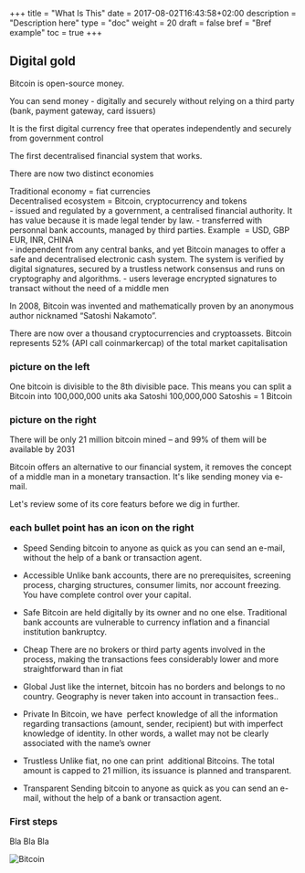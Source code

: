 +++
title = "What Is This"
date = 2017-08-02T16:43:58+02:00
description = "Description here"
type = "doc"
weight = 20
draft = false
bref = "Bref example"
toc = true
+++

## Digital gold

Bitcoin is open-source money.

You can send money - digitally and securely 
without relying on a third party (bank, payment gateway, card issuers)

It is the first digital currency free that operates independently and securely from government control

The first decentralised financial system that works.

There are now two distinct economies




<div class="container">
  <div class="row">
    <div class="col">
      Traditional economy = fiat currencies
    </div>
    <div class="col">
      Decentralised ecosystem = Bitcoin, cryptocurrency and tokens
    </div>
  </div>
  <div class="row">
    <div class="col">
      - issued and regulated by a government, a centralised financial authority. It has value because it is made legal tender by law.
      - transferred with personnal bank accounts, managed by third parties.
      Example  = USD, GBP EUR, INR, CHINA
    </div>
    <div class="col">
      - independent from any central banks, and yet Bitcoin manages to offer a safe and decentralised electronic cash system. 
      The system is verified by digital signatures, secured by a trustless network consensus and runs on cryptography and algorithms.
      - users leverage encrypted signatures to transact without the need of a middle men
    </div>
  </div>
</div>


In 2008, Bitcoin was invented and mathematically proven by an anonymous author nicknamed “Satoshi Nakamoto”.


There are now over a thousand cryptocurrencies and cryptoassets.
Bitcoin represents 52% (API call coinmarkercap) of the total market capitalisation

### picture on the left
One bitcoin is divisible to the 8th divisible pace.
This means you can split a Bitcoin into 100,000,000 units aka Satoshi
100,000,000 Satoshis = 1 Bitcoin


### picture on the right
There will be only 21 million bitcoin mined – and 99% of them will be available by 2031


Bitcoin offers an alternative to our financial system, it removes the concept of a middle man in a monetary transaction. It's like sending money via e-mail. 


Let's review some of its core featurs before we dig in further.

### each bullet point has an icon on the right
- Speed
Sending bitcoin to anyone as quick as you can send an e-mail, without the help of a bank or transaction agent.

- Accessible
Unlike bank accounts, there are no prerequisites, screening process, charging structures, consumer limits, nor account freezing.
You have complete control over your capital.

- Safe
Bitcoin are held digitally by its owner and no one else. Traditional bank accounts are vulnerable to currency inflation and a financial institution bankruptcy.

- Cheap
There are no brokers or third party agents involved in the process, making the transactions fees considerably lower and more straightforward than in fiat

- Global
Just like the internet, bitcoin has no borders and belongs to no country. Geography is never taken into account in transaction fees..

- Private
In Bitcoin, we have  perfect knowledge of all the information regarding transactions (amount, sender, recipient) but with imperfect knowledge of identity.
In other words, a wallet may not be clearly associated with the name’s owner

- Trustless
Unlike fiat, no one can print  additional Bitcoins. The total amount is capped to 21 million, its issuance is planned and transparent.

- Transparent
Sending bitcoin to anyone as quick as you can send an e-mail, without the help of a bank or transaction agent.


### First steps

Bla Bla Bla

![Bitcoin](http://thestatelessman.com/wp-content/uploads/2013/05/bitcoin-logo-3d.jpg)
